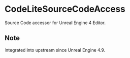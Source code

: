 # CodeLiteSourceCodeAccess

Source Code accessor for Unreal Engine 4 Editor. 

## Note
Integrated into upstream since Unreal Engine 4.9.

